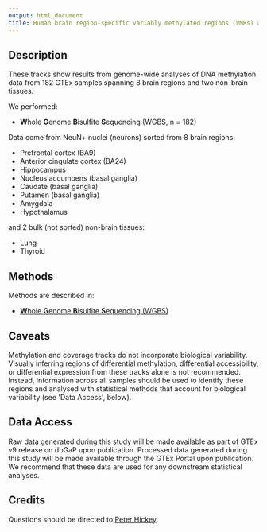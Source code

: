 ```yaml
---
output: html_document
title: Human brain region-specific variably methylated regions (VMRs) are enriched for heritability of distinct neuropsychiatric traits
---
```


## Description

These tracks show results from genome-wide analyses of DNA methylation data from 182 GTEx samples spanning 8 brain regions and two non-brain tissues. 

We performed:

- **W**hole **G**enome **B**isulfite **S**equencing (WGBS, n = 182)

Data come from NeuN+ nuclei (neurons) sorted from 8 brain regions:

- Prefrontal cortex (BA9)
- Anterior cingulate cortex (BA24)
- Hippocampus
- Nucleus accumbens (basal ganglia)
- Caudate (basal ganglia)
- Putamen (basal ganglia)
- Amygdala
- Hypothalamus

and 2 bulk (not sorted) non-brain tissues:

- Lung 
- Thyroid

## Methods

Methods are described in:

- [**W**hole **G**enome **B**isulfite **S**equencing (WGBS)](https://s3.us-east-2.amazonaws.com/egtex_brain_wgbs/hg38/docs/WGBS.html)

## Caveats

Methylation and coverage tracks do not incorporate biological variability. 
Visually inferring regions of differential methylation, differential accessibility, or differential expression from these tracks alone is not recommended.
Instead, information across all samples should be used to identify these regions and analysed with statistical methods that account for biological variability (see 'Data Access', below). 

## Data Access

Raw data generated during this study will be made available as part of GTEx v9 release on dbGaP upon publication. Processed data generated during this study will be made available through the GTEx Portal upon publication. 
We recommend that these data are used for any downstream statistical analyses.

## Credits

Questions should be directed to [Peter Hickey](mailto:peter.hickey@gmail.com).

